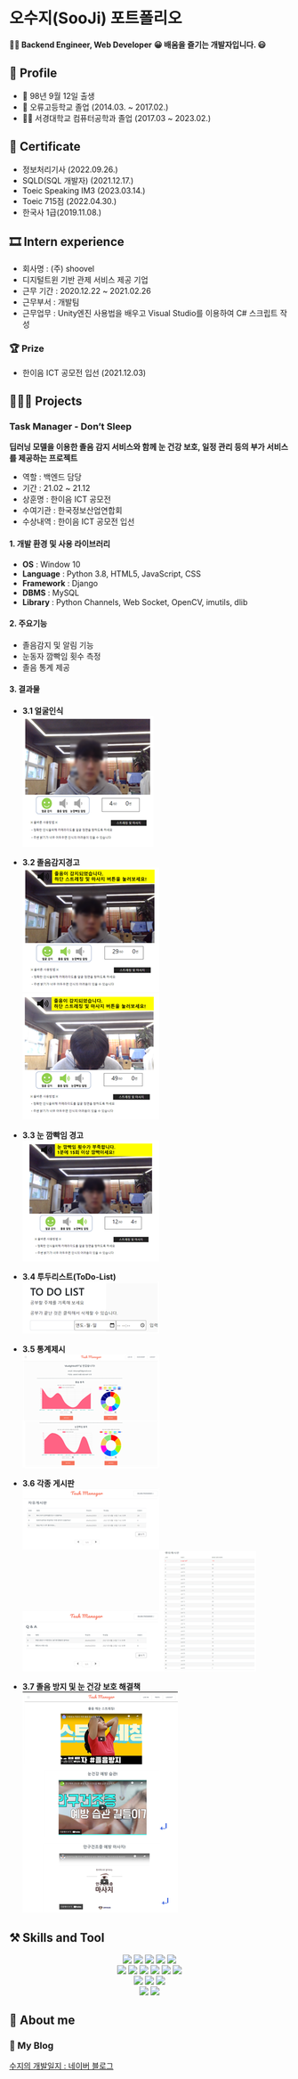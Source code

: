 # 오수지(SooJi) 포트폴리오
**👨‍💻 Backend Engineer, Web Developer**
**😀  배움을 즐기는 개발자입니다. 😃**


## 🔎 Profile
- 👶 98년 9월 12일 출생
- 🏫  오류고등학교 졸업 (2014.03. ~ 2017.02.)
- 👨‍🎓  서경대학교 컴퓨터공학과 졸업 (2017.03 ~ 2023.02.)

## 📑 Certificate
- 정보처리기사 (2022.09.26.)
- SQLD(SQL 개발자) (2021.12.17.)
- Toeic Speaking IM3 (2023.03.14.)
- Toeic 715점 (2022.04.30.)
- 한국사 1급(2019.11.08.)

## 🎞 Intern experience
- 회사명 : (주) shoovel
- 디지털트윈 기반 관제 서비스 제공 기업
- 근무 기간 : 2020.12.22 ~ 2021.02.26
- 근무부서 : 개발팀
- 근무업무 : Unity엔진 사용법을 배우고 Visual Studio를 이용하여 C# 스크립트 작성

### 🏆 Prize
- 한이음 ICT 공모전 입선 (2021.12.03)

## 👩🏻‍💻 Projects
### Task Manager - Don’t Sleep
**딥러닝 모델을 이용한 졸음 감지 서비스와 함께 눈 건강 보호, 일정 관리 등의 부가 서비스를 제공하는 프로젝트**
- 역할 : 백엔드 담당
- 기간 : 21.02 ~ 21.12
- 상훈명 : 한이음 ICT 공모전
- 수여기관 : 한국정보산업연합회
- 수상내역 : 한이음 ICT 공모전 입선

#### 1. 개발 환경 및 사용 라이브러리
- **OS** : Window 10
- **Language** : Python 3.8, HTML5, JavaScript, CSS
- **Framework** : Django
- **DBMS** : MySQL
- **Library** : Python Channels, Web Socket, OpenCV, imutils, dlib
 
#### 2. 주요기능   
- 졸음감지 및 알림 기능
- 눈동자 깜빡임 횟수 측정
- 졸음 통계 제공

#### 3. 결과물
- **3.1 얼굴인식**   
![<얼굴인식>](/00_img/1.png)   

- **3.2 졸음감지경고**   
![<졸음감지경고1>](/00_img/2.png)![<졸음감지경고2>](/00_img/3.png)   

- **3.3 눈 깜빡임 경고**   
![<눈깜빡임경고>](/00_img/4.png)   

- **3.4 투두리스트(ToDo-List)**   
![<투두리스트>](/00_img/6.png)   

- **3.5 통계제시**   
![<통계제시>](/00_img/5.png)   

- **3.6 각종 게시판**   
![<자유게시판>](/00_img/7.png)![<Q&A>](/00_img/8.png)![<랭킹게시판>](/00_img/10.png)  

- **3.7 졸음 방지 및 눈 건강 보호 해결책**   
![<해결책>](/00_img/9.png)   

## ⚒️ Skills and Tool
<div align=center> 
  <img src="https://img.shields.io/badge/python-3776AB?style=for-the-badge&logo=python&logoColor=white"> 
  <img src="https://img.shields.io/badge/java-007396?style=for-the-badge&logo=java&logoColor=white"> 
  <img src="https://img.shields.io/badge/c++-00599C?style=for-the-badge&logo=c%2B%2B&logoColor=white">
  <img src="https://img.shields.io/badge/csharp-512BD4?style=for-the-badge&logo=csharp&logoColor=white">
  <img src="https://img.shields.io/badge/c-A8B9CC?style=for-the-badge&logo=c&logoColor=white">
  <br>

  <img src="https://img.shields.io/badge/spring-6DB33F?style=for-the-badge&logo=spring&logoColor=white"> 
  <img src="https://img.shields.io/badge/django-092E20?style=for-the-badge&logo=django&logoColor=white">
  <img src="https://img.shields.io/badge/springboot-6DB33F?style=for-the-badge&logo=springboot&logoColor=white"> 
  <img src="https://img.shields.io/badge/mysql-4479A1?style=for-the-badge&logo=mysql&logoColor=white"> 
  <img src="https://img.shields.io/badge/sqlite-003B57?style=for-the-badge&logo=sqlite&logoColor=white"> 
  <img src="https://img.shields.io/badge/firebase-FFCA28?style=for-the-badge&logo=firebase&logoColor=white">
  <br>
  
  <img src="https://img.shields.io/badge/html5-E34F26?style=for-the-badge&logo=html5&logoColor=white"> 
  <img src="https://img.shields.io/badge/css-1572B6?style=for-the-badge&logo=css3&logoColor=white"> 
  <img src="https://img.shields.io/badge/javascript-F7DF1E?style=for-the-badge&logo=javascript&logoColor=black"> 
  <br>
  
  <img src="https://img.shields.io/badge/github-181717?style=for-the-badge&logo=github&logoColor=white">
  <img src="https://img.shields.io/badge/git-F05032?style=for-the-badge&logo=git&logoColor=white">
  <br>
</div>

## 💫 About me 
### **📝 My Blog**
[수지의 개발일지 : 네이버 블로그](https://blog.naver.com/tnwl9809)
